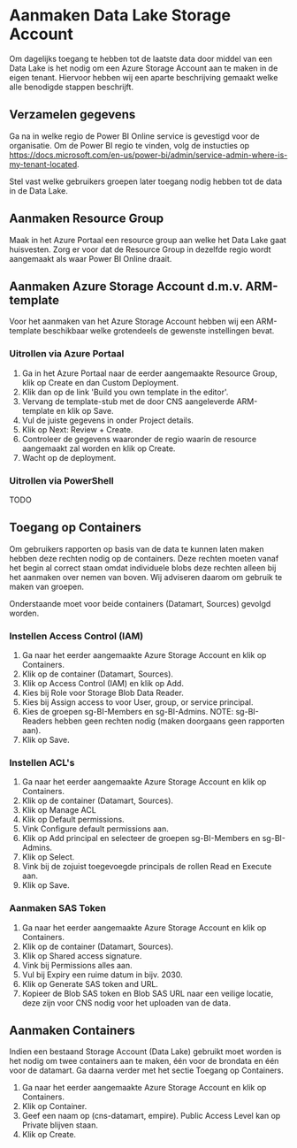 # Aanmaken Data Lake Storage Account

Om dagelijks toegang te hebben tot de laatste data door middel van een Data Lake is het nodig om een Azure Storage Account aan te maken in de eigen tenant.
Hiervoor hebben wij een aparte beschrijving gemaakt welke alle benodigde stappen beschrijft.

## Verzamelen gegevens

Ga na in welke regio de Power BI Online service is gevestigd voor de organisatie.
Om de Power BI regio te vinden, volg de instucties op https://docs.microsoft.com/en-us/power-bi/admin/service-admin-where-is-my-tenant-located.

Stel vast welke gebruikers groepen later toegang nodig hebben tot de data in de Data Lake.

## Aanmaken Resource Group

Maak in het Azure Portaal een resource group aan welke het Data Lake gaat huisvesten.
Zorg er voor dat de Resource Group in dezelfde regio wordt aangemaakt als waar Power BI Online draait.

## Aanmaken Azure Storage Account d.m.v. ARM-template

Voor het aanmaken van het Azure Storage Account hebben wij een ARM-template beschikbaar welke grotendeels de gewenste instellingen bevat.

### Uitrollen via Azure Portaal

1. Ga in het Azure Portaal naar de eerder aangemaakte Resource Group, klik op Create en dan Custom Deployment.
2. Klik dan op de link 'Build you own template in the editor'.
3. Vervang de template-stub met de door CNS aangeleverde ARM-template en klik op Save.
4. Vul de juiste gegevens in onder Project details.
5. Klik op Next: Review + Create.
6. Controleer de gegevens waaronder de regio waarin de resource aangemaakt zal worden en klik op Create.
7. Wacht op de deployment.

### Uitrollen via PowerShell

TODO

## Toegang op Containers

Om gebruikers rapporten op basis van de data te kunnen laten maken hebben deze rechten nodig op de containers.
Deze rechten moeten vanaf het begin al correct staan omdat individuele blobs deze rechten alleen bij het aanmaken over nemen van boven.
Wij adviseren daarom om gebruik te maken van groepen.

Onderstaande moet voor beide containers (Datamart, Sources) gevolgd worden.

### Instellen Access Control (IAM)

1. Ga naar het eerder aangemaakte Azure Storage Account en klik op Containers.
2. Klik op de container (Datamart, Sources).
3. Klik op Access Control (IAM) en klik op Add.
4. Kies bij Role voor Storage Blob Data Reader.
5. Kies bij Assign access to voor User, group, or service principal.
6. Kies de groepen sg-BI-Members en sg-BI-Admins.
   NOTE: sg-BI-Readers hebben geen rechten nodig (maken doorgaans geen rapporten aan).
7. Klik op Save.

### Instellen ACL's

1. Ga naar het eerder aangemaakte Azure Storage Account en klik op Containers.
2. Klik op de container (Datamart, Sources).
3. Klik op Manage ACL
4. Klik op Default permissions.
5. Vink Configure default permissions aan.
6. Klik op Add principal en selecteer de groepen sg-BI-Members en sg-BI-Admins.
7. Klik op Select.
8. Vink bij de zojuist toegevoegde principals de rollen Read en Execute aan.
9. Klik op Save.

### Aanmaken SAS Token

1. Ga naar het eerder aangemaakte Azure Storage Account en klik op Containers.
2. Klik op de container (Datamart, Sources).
3. Klik op Shared access signature.
4. Vink bij Permissions alles aan.
5. Vul bij Expiry een ruime datum in bijv. 2030.
6. Klik op Generate SAS token and URL.
7. Kopieer de Blob SAS token en Blob SAS URL naar een veilige locatie, deze zijn voor CNS nodig voor het uploaden van de data.

## Aanmaken Containers

Indien een bestaand Storage Account (Data Lake) gebruikt moet worden is het nodig om twee containers aan te maken, één voor de brondata en één voor de datamart.
Ga daarna verder met het sectie Toegang op Containers.

1. Ga naar het eerder aangemaakte Azure Storage Account en klik op Containers.
2. Klik op Container.
3. Geef een naam op (cns-datamart, empire).
   Public Access Level kan op Private blijven staan.
4. Klik op Create.

